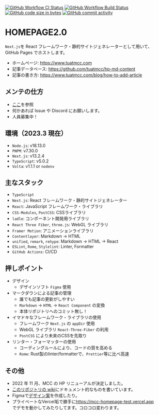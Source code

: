 [![GitHub Workflow CI Status](https://img.shields.io/github/actions/workflow/status/tuatmcc/homepage2.0/ci.yml?label=ci&style=flat-square)](https://github.com/tuatmcc/homepage2.0/actions/workflows/ci.yml)
[![GitHub Workflow Build Status](https://img.shields.io/github/actions/workflow/status/tuatmcc/homepage2.0/nextjs.yml?&style=flat-square)](https://github.com/tuatmcc/homepage2.0/actions/workflows/nextjs.yml)
[![GitHub code size in bytes](https://img.shields.io/github/languages/code-size/tuatmcc/homepage2.0?style=flat-square)](https://github.com/tuatmcc/homepage2.0)
[![GitHub commit activity](https://img.shields.io/github/commit-activity/m/tuatmcc/homepage2.0?style=flat-square)](https://github.com/tuatmcc/homepage2.0/commits)

# HOMEPAGE2.0

`Next.js`を React フレームワーク・静的サイトジェネレーターとして用いて、GitHub Pages でホストします。

- ホームページ: <https://www.tuatmcc.com>
- 記事データベース: <https://github.com/tuatmcc/hp-md-content>
- 記事の書き方: <https://www.tuatmcc.com/blog/how-to-add-article>

## メンテの仕方

- [ここ](https://github.com/tuatmcc/homepage2.0/wiki/%E9%96%8B%E7%99%BA%E3%83%BB%E3%83%A1%E3%83%B3%E3%83%86%E3%83%8A%E3%83%B3%E3%82%B9)を参照
- 何かあれば Issue や Discord にお願いします。
- 人員募集中！

## 環境（2023.3 現在）

- `Node.js`: v18.13.0
- `PNPM`: v7.30.0
- `Next.js`: v13.2.4
- `TypeScript`: v5.0.2
- `Volta`: v1.1.1 or `nodenv`

## 主なスタック

- `TypeScript`
- `Next.js`: React フレームワーク・静的サイトジェネレーター
- `React`: JavaScript フレームワーク・ライブラリ
- `CSS-Modules`, `PostCSS`: CSSライブラリ
- `ladle`: コンポーネント開発用ライブラリ 
- `React Three Fiber`, `three.js`: WebGL ライブラリ
- `Framer Motion`: アニメーションライブラリ
- `Contentlayer`: Markdown -> HTML
- `unified`, `remark`, `rehype`: Markdown -> HTML -> React
- `ESLint`, `Rome`, `Stylelint`: Linter, Formatter
- `GitHub Actions`: CI/CD

## 押しポイント

- デザイン
  - デザインソフト `Figma` 使用
- マークダウンによる記事の管理
  - 誰でも記事の更新がしやすい
  - `Markdown` → `HTML` → `React Component` の変換
  - 本体リポジトリへのコミット無し！
- イマドキなフレームワーク・ライブラリの使用
  - フレームワーク `Next.js` の `appDir` 使用
  - WebGL ライブラリ `React-Three-Fiber` の利用
  - `PostCSS` により未来のCSSを先取り
- リンター・フォーマッターの使用
  - コーディングルールにより、コードの質を高める
  - `Rome`: Rust製のlinter/formatterで、`Prettier`等に比べ高速

## その他

- 2022 年 11 月、MCC の HP リニューアルが決定しました。
- [このリポジトリの wiki](https://github.com/tuatmcc/homepage2.0/wiki)にドキュメント的なものを書いています。
- Figmaで[デザイン案](https://www.figma.com/file/XTfW4NDafbsoMBCu5lNGkr/MCC-HOME-PAGE?node-id=0%3A1&t=F2uR5Q5TRy6jUzh3-1)を作成したり。
- プライベートなVercel垢で勝手に<https://mcc-homepage-test.vercel.app>でデモを動かしてみたりしてます。コロコロ変わります。
